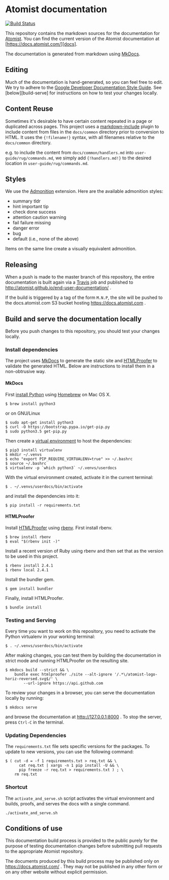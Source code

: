 # Atomist documentation

[![Build Status](https://travis-ci.org/atomist/end-user-documentation.svg?branch=master)](https://travis-ci.org/atomist/end-user-documentation)

This repository contains the markdown sources for the documentation
for [Atomist][atomist].  You can find the current version of the
Atomist documentation at [https://docs.atomist.com/][docs].

[atomist]: https://atomist.com/ (Atomist)
[docs]: https://docs.atomist.com/ (Atomist Documentation)

The documentation is generated from markdown using [MkDocs][mkdocs].

[mkdocs]: http://www.mkdocs.org/

## Editing

Much of the documentation is hand-generated, so you can feel free to
edit.  We try to adhere to
the [Google Developer Documentation Style Guide][doc-style].
See [below][build-serve] for instructions on how to test your changes
locally.

[doc-style]: https://developers.google.com/style/ (Google Developer Documentation Style Guide)

## Content Reuse

Sometimes it's desirable to have certain content repeated in a page or duplicated
across pages. This project uses a [markdown-include][markdown-include] plugin to
include content from files in the `docs/common` directory prior to conversion to
HTML. It uses the `{!filename!}` syntax, with all filenames relative to the
`docs/common` directory.

e.g. to include the content from `docs/common/handlers.md` into `user-guide/rug/commands.md`,
we simply add `{!handlers.md!}` to the desired location in `user-guide/rug/commands.md`.

[markdown-include]: https://github.com/cmacmackin/markdown-include

## Styles

We use the [Admonition][admonition] extension.  Here are the available
admonition styles:

-   summary tldr
-   hint important tip
-   check done success
-   attention caution warning
-   fail failure missing
-   danger error
-   bug
-   default (i.e., none of the above)

Items on the same line create a visually equivalent admonition.

[admonition]: https://python-markdown.github.io/extensions/admonition/

<!-- to recreate the above image
!!! tldr "summary tldr"
    Test copy to check visual of **bold**, *italic*, `code style`, and [link style][ts]

!!! important "hint important tip"
    Test copy to check visual of **bold**, *italic*, `code style`, and [link style][ts]

!!! check "check done success"
    Test copy to check visual of **bold**, *italic*, `code style`, and [link style][ts]

!!! caution "attention caution warning"
    Test copy to check visual of **bold**, *italic*, `code style`, and [link style][ts]

!!! fail "fail failure missing"
    Test copy to check visual of **bold**, *italic*, `code style`, and [link style][ts]

!!! danger "danger error"
    Test copy to check visual of **bold**, *italic*, `code style`, and [link style][ts]

!!! bug "bug"
    Test copy to check visual of **bold**, *italic*, `code style`, and [link style][ts]

!!! default "default (anything other than the above)"
    Test copy to check visual of **bold**, *italic*, `code style`, and [link style][ts]

[ts]: https://www.typescriptlang.org/
-->

## Releasing

When a push is made to the master branch of this repository, the
entire documentation is built again via a [Travis][travis] job and
published to http://atomist.github.io/end-user-documentation/ .

[travis]: https://travis-ci.com/atomisthq/end-user-documentation

If the build is triggered by a tag of the form `M.N.P`, the site will
be pushed to the docs.atomist.com S3 bucket hosting
https://docs.atomist.com .

## Build and serve the documentation locally

Before you push changes to this repository, you should test your
changes locally.

### Install dependencies

The project uses [MkDocs][mkdocs] to generate the static site
and [HTMLProofer][html-proofer] to validate the generated HTML.  Below
are instructions to install them in a non-obtrusive way.

[html-proofer]: https://github.com/gjtorikian/html-proofer

#### MkDocs

First [install Python][py-install] using [Homebrew][brew] on Mac OS X.

[py-install]: https://github.com/Homebrew/brew/blob/master/share/doc/homebrew/Homebrew-and-Python.md
[brew]: https://brew.sh/

```
$ brew install python3
```

or on GNU/Linux

```
$ sudo apt-get install python3
$ curl -O https://bootstrap.pypa.io/get-pip.py
$ sudo python3.5 get-pip.py
```

Then create a [virtual environment][venv] to host the dependencies:

[venv]: https://virtualenv.pypa.io/en/stable/

```
$ pip3 install virtualenv
$ mkdir ~/.venvs
$ echo "export PIP_REQUIRE_VIRTUALENV=true" >> ~/.bashrc
$ source ~/.bashrc
$ virtualenv -p `which python3` ~/.venvs/userdocs
```

With the virtual environment created, activate it in the current
terminal:

```
$ . ~/.venvs/userdocs/bin/activate
```

and install the dependencies into it:

```
$ pip install -r requirements.txt
```

#### HTMLProofer

Install [HTMLProofer][html-proofer] using [rbenv][].  First install
rbenv.

[rbenv]: https://github.com/rbenv/rbenv

```
$ brew install rbenv
$ eval "$(rbenv init -)"
```

Install a recent version of Ruby using rbenv and then set that as the
version to be used in this project.

```
$ rbenv install 2.4.1
$ rbenv local 2.4.1
```

Install the bundler gem.

```
$ gem install bundler
```

Finally, install HTMLProofer.

```
$ bundle install
```

### Testing and Serving

Every time you want to work on this repository, you need to activate
the Python virtualenv in your working terminal:

```
$ . ~/.venvs/userdocs/bin/activate
```

After making changes, you can test them by building the documentation
in strict mode and running HTMLProofer on the resulting site.

```
$ mkdocs build --strict && \
    bundle exec htmlproofer ./site --alt-ignore '/.*\/atomist-logo-horiz-reversed.svg$/' \
        --url-ignore https://api.github.com
```

To review your changes in a browser, you can serve the documentation
locally by running:

```
$ mkdocs serve
```

and browse the documentation at http://127.0.0.1:8000 .  To stop the
server, press `Ctrl-C` in the terminal.

### Updating Dependencies

The `requirements.txt` file sets specific versions for the packages.
To update to new versions, you can use the following command:

```
$ ( cut -d = -f 1 requirements.txt > req.txt && \
      cat req.txt | xargs -n 1 pip install -U && \
      pip freeze -r req.txt > requirements.txt ) ; \
    rm req.txt
```

### Shortcut

The `activate_and_serve.sh` script activates the virtual environment
and builds, proofs, and serves the docs with a single command.

```shell
./activate_and_serve.sh
```

## Conditions of use

This documentation build process is provided to the public purely for
the purpose of testing documentation changes before submitting pull
requests to the appropriate Atomist repository.

The documents produced by this build process may be published only on
https://docs.atomist.com/ . They may not be published in any other
form or on any other website without explicit permission.
